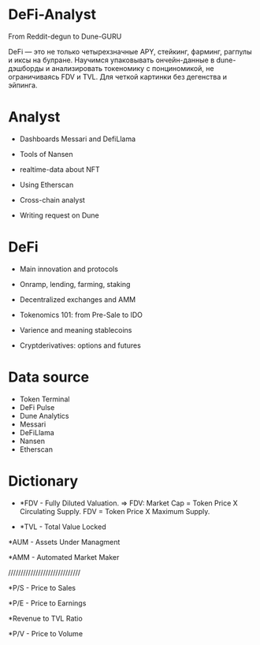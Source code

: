# DeFi-Analyst
From Reddit-degun to Dune-GURU


DeFi — это не только четырехзначные APY, стейкинг, фарминг, рагпулы и иксы на булране. Научимся упаковывать ончейн-данные в dune-дэшборды и анализировать токеномику с понциномикой, не ограничиваясь FDV и TVL. Для четкой картинки без дегенства и эйпинга.

# Analyst

- Dashboards Messari and DefiLlama

- Tools of Nansen

- realtime-data about NFT

- Using Etherscan

- Cross-chain analyst

- Writing request on Dune


# DeFi

- Main innovation and protocols

- Onramp, lending, farming, staking

- Decentralized exchanges and AMM

- Tokenomics 101: from Pre-Sale to IDO

- Varience and meaning stablecoins

- Cryptderivatives: options and futures


# Data source

- Token Terminal
- DeFi Pulse
- Dune Analytics
- Messari
- DeFiLlama
- Nansen
- Etherscan


# Dictionary

- *FDV - Fully Diluted Valuation. => FDV: Market Cap = Token Price X Circulating Supply. FDV = Token Price X Maximum Supply.




- *TVL - Total Value Locked

*AUM - Assets Under Managment

*AMM - Automated Market Maker

/////////////////////////////


*P/S - Price to Sales

*P/E - Price to Earnings

*Revenue to TVL Ratio

*P/V - Price to Volume
